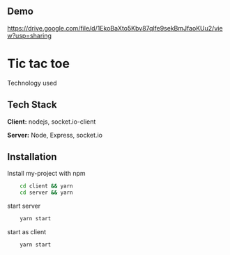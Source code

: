 
## Demo
https://drive.google.com/file/d/1EkoBaXto5Kbv87qlfe9sekBmJfaoKUu2/view?usp=sharing


# Tic tac toe

Technology used


## Tech Stack

**Client:** nodejs, socket.io-client

**Server:** Node, Express, socket.io


## Installation

Install my-project with npm

```bash
    cd client && yarn
    cd server && yarn
```
 start server 

```bash
    yarn start
```
start as client

```bash
    yarn start
```

